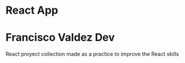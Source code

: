 # React App
# Francisco Valdez Dev

React proyect collection made as a practice to improve the React skills
